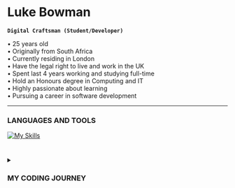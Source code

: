 # Luke Bowman

**`Digital Craftsman (Student/Developer)`**

• 25 years old <br>
• Originally from South Africa <br>
• Currently residing in London <br>
• Have the legal right to live and work in the UK <br>
• Spent last 4 years working and studying full-time <br>
• Hold an Honours degree in Computing and IT <br>
• Highly passionate about learning <br>
• Pursuing a career in software development <br>


---


### LANGUAGES AND TOOLS

[![My Skills](https://skillicons.dev/icons?i=js,html,css,java,python,github,linkedin,vscode,react,bootstrap,javascript)](https://skillicons.dev)

#
<details>
 <summary><h3>MY CODING JOURNEY</h3></summary><br>

**`1ST YEAR`**

• Technologies in practice <br>
• Introduction to computing and technology 1 <br>
• Introduction to computing and technology 2 <br>
• Mathematics <br>

**`2ND YEAR`**

• Algorithms, data structures, and computability <br>
• Web technologies)<br>
• Managing IT <br>
• Object-oriented Java programming <br>

**`3RD YEAR`**

• Software Engineering<br>
• Web, mobile, and cloud technologies<br>
• Data management and analysis<br>
• The computing and IT project<br>
 
 **`CERTIFICATIONS`**
 
 • Microsoft Certified: Power Platform Fundamentals<br>
 • CodeAcademy: Blockchain with Python<br>
 • FreeCodeCamp: Responsive Web Design<br>
 • Cisco: Networking Essentials<br>
 • FreeCodeCamp: Front End Libraries<br>
 
</details>


<!---
LAWBowie/LAWBowie is a ✨ special ✨ repository because its `README.md` (this file) appears on your GitHub profile.
You can click the Preview link to take a look at your changes.
--->
